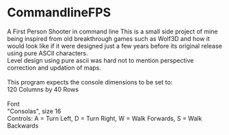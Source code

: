 # CommandlineFPS
A First Person Shooter in command line
This is a small side project of mine being inspired from old breakthrough games such as Wolf3D and how it would look like if it were designed just a few years before its original release using pure ASCII characters. <br> Level design using pure ascii was hard not to mention perspective correction and updation of maps.<br> <br>
This program expects the console dimensions to be set to: <br>
	120 Columns by 40 Rows <br><br>
Font<br>
<t>"Consolas", size 16<br>
<t>Controls: A = Turn Left, D = Turn Right, W = Walk Forwards, S = Walk Backwards
